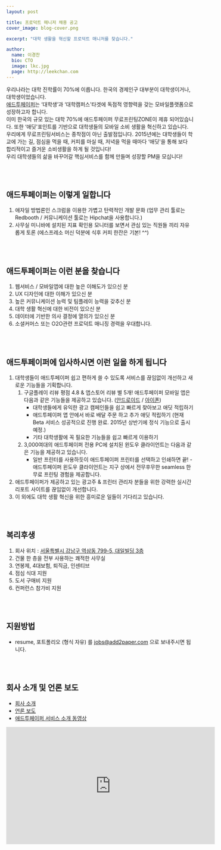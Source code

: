 ```yaml
---
layout: post

title: 프로덕트 매니저 채용 공고
cover_image: blog-cover.png

excerpt: "대학 생활을 혁신할 프로덕트 매니저를 찾습니다."

author:
  name: 이경찬
  bio: CTO
  image: lkc.jpg
  page: http://leekchan.com
---
```


우리나라는 대학 진학률이 70%에 이릅니다. 한국의 경제인구 대부분이 대학생이거나, 대학생이었습니다. <br>
[애드투페이퍼](http://www.add2paper.com)는 ‘대학생’과 ‘대학캠퍼스'타겟에  독점적 영향력을 갖는 모바일플랫폼으로 성장하고자 합니다.<br>
이미 한국의 규모 있는 대학 70%에 애드투페이퍼 무료프린팅ZONE이 제휴 되어있습니다. 또한 ‘애딧'포인트를 기반으로 대학생들의 모바일 소비 생활을 혁신하고 있습니다. <br>
우리에게 무료프린팅서비스는 종착점이 아닌 출발점입니다. 2015년에는 대학생들이 학교에 가는 길, 점심을 먹을 때, 커피를 마실 때, 저녁을 먹을 때마다 ‘애딧'을 통해 보다 합리적이고 즐거운 소비생활을 하게 될 것입니다!<br>
우리 대학생들의 삶을 바꾸어갈 핵심서비스를 함께 만들며 성장할 PM을 모십니다! 


<br><br>

## 애드투페이퍼는 이렇게 일합니다
1. 애자일 방법론인 스크럼을 이용한 가볍고 탄력적인 개발 문화 (업무 관리 툴로는 Redbooth / 커뮤니케이션 툴로는 Hipchat을 사용합니다.)
2. 사무실 미니바에 설치된 지표 확인용 모니터를 보면서 관심 있는 직원들 끼리 자유롭게 토론 (에스프레소 머신 덕분에 식후 커피 한잔은 기본! ^^)

<br><br>

## 애드투페이퍼는 이런 분을 찾습니다
1. 웹서비스 / 모바일앱에 대한 높은 이해도가 있으신 분
2. UX 디자인에 대한 이해가 있으신 분 
3. 높은 커뮤니케이션 능력 및 팀플레이 능력을 갖추신 분
4. 대학 생활 혁신에 대한 비전이 있으신 분
5. 데이터에 기반한 의사 결정에 열의가 있으신 분
6. 소셜커머스 또는 O2O관련 프로덕트 매니징 경력을 우대합니다.  

<br><br>

## 애드투페이퍼에 입사하시면 이런 일을 하게 됩니다
<ol>
<li>대학생들이 애드투페이퍼 쉽고 편하게 쓸 수 있도록 서비스를 끊임없이 개선하고 새로운 기능들을 기획합니다.

<ol>
<li>구글플레이 리뷰 평점 4.8 &amp; 앱스토어 리뷰 별 5개! 애드투페이퍼 모바일 앱은 다음과 같은 기능들을 제공하고 있습니다. (<a href="http://www.add2paper.com/m_api/download/android/">안드로이드</a> / <a href="http://www.add2paper.com/m_api/download/ios/">아이폰</a>)

<ul>
<li>대학생들에게 유익한 광고 캠페인들을 쉽고 빠르게 찾아보고 애딧 적립하기</li>
<li>애드투페이퍼 앱 안에서 바로 배달 주문 하고 추가 애딧 적립하기 (현재 Beta 서비스 성공적으로 진행 완료. 2015년 상반기에 정식 기능으로 출시 예정.)</li>
<li>기타 대학생활에 꼭 필요한 기능들을 쉽고 빠르게 이용하기</li>
</ul>
</li>
<li>3,000여대의 애드투페이퍼 전용 PC에 설치된 윈도우 클라이언트는 다음과 같은 기능을 제공하고 있습니다.

<ul>
<li>일반 프린터를 사용하듯이 애드투페이퍼 프린터를 선택하고 인쇄하면 끝! - 애드투페이퍼 윈도우 클라이언트는 지구 상에서 전무후무한 seamless 한 무료 프린팅 경험을 제공합니다.</li>
</ul>
</li>
</ol>
</li>
<li>애드투페이퍼가 제공하고 있는 광고주 &amp; 프린터 관리자 분들을 위한 강력한 실시간 리포트 사이트를 끊임없이 개선합니다.</li>
<li>이 외에도 대학 생활 혁신을 위한 흥미로운 일들이 기다리고 있습니다.</li>
</ol>

<br><br>

## 복리후생
1. 회사 위치 : [서울특별시 강남구 역삼동 799-5, 대일빌딩 3층](http://map.naver.com/local/siteview.nhn?code=13468464)
2. 건물 한 층을 전부 사용하는 쾌적한 사무실  
3. 연봉제, 4대보험, 퇴직금, 인센티브
4. 점심 식대 지원  
5. 도서 구매비 지원  
6. 컨퍼런스 참가비 지원  

<br><br>

## 지원방법
* resume, 포트폴리오 (형식 자유) 를 jobs@add2paper.com 으로 보내주시면 됩니다.

<br><br>

## 회사 소개 및 언론 보도 
* [회사 소개](http://www.add2paper.com/about/)
* [언론 보도](http://www.add2paper.com/about/#press) 
* [애드투페이퍼 서비스 소개 동영상](https://www.youtube.com/watch?v=FTOkQE-oqF8)
<iframe width="560" height="315" src="https://www.youtube.com/embed/FTOkQE-oqF8" frameborder="0"></iframe>